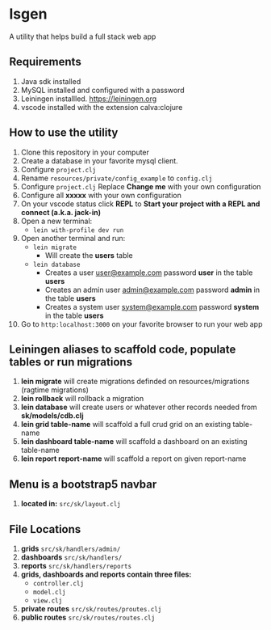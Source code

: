 # lsgen
A utility that helps build a full stack web app

## Requirements
1. Java sdk installed
2. MySQL installed and configured with a password
3. Leiningen installled. https://leiningen.org
4. vscode installed with the extension calva:clojure

## How to use the utility
1. Clone this repository in your computer
2. Create a database in your favorite mysql client.
3. Configure `project.clj`
4. Rename `resources/private/config_example` to `config.clj`
5. Configure `project.clj` Replace **Change me** with your own configuration
6. Configure all **xxxxx** with your own configuration
7. On your vscode status click **REPL** to  **Start your project with a REPL and connect (a.k.a. jack-in)**
8. Open a new terminal: 
   * `lein with-profile dev run`
9. Open another terminal and run:
   * `lein migrate`
      * Will create the **users** table
   * `lein database`
      * Creates a user user@example.com password **user** in the table **users**
      * Creates an admin user admin@example.com password **admin** in the table **users**
      * Creates a system user system@example.com password **system** in the table **users**
10. Go to `http:localhost:3000` on your favorite browser to run your web app

## Leiningen aliases to scaffold code, populate tables or run migrations
1. **lein migrate** will create migrations definded on resources/migrations (ragtime migrations)
2. **lein rollback** will rollback a migration
3. **lein database** will create users or whatever other records needed from **sk/models/cdb.clj**
4. **lein grid table-name** will scaffold a full crud grid on an existing table-name
5. **lein dashboard table-name** will scaffold a dashboard on an existing table-name
6. **lein report report-name** will scaffold a report on given report-name

## Menu is a bootstrap5 navbar
1. **located in:** `src/sk/layout.clj`

## File Locations
1. **grids** `src/sk/handlers/admin/`
2. **dashboards** `src/sk/handlers/`
3. **reports** `src/sk/handlers/reports`
4. **grids, dashboards and reports contain three files:**
   * `controller.clj`
   * `model.clj`
   * `view.clj`
5. **private routes** `src/sk/routes/proutes.clj`
6. **public routes** `src/sk/routes/routes.clj`
